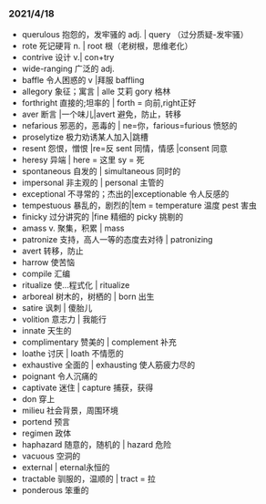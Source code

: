 ###  2021/4/18

- querulous 抱怨的，发牢骚的 adj. | query （过分质疑-发牢骚）
-  rote 死记硬背 n. | root 根（老树根，思维老化）
- contrive 设计 v.| con+try
- wide-ranging 广泛的 adj.
- baffle 令人困惑的 v |拜服 baffling
- allegory 象征；寓言 | alle 艾莉 gory 格林
- forthright 直接的;坦率的 | forth = 向前,right正好
- aver 断言 |一个味儿|avert 避免，防止，转移 
- nefarious 邪恶的，恶毒的 | ne=你，farious=furious 愤怒的
- proselytize 极力劝诱某人加入|跳槽
- resent 怨恨，憎恨 |re=反 sent 同情，情感 |consent 同意
- heresy 异端 | here = 这里 sy = 死
- spontaneous 自发的 | simultaneous 同时的
- impersonal 非主观的 | personal 主管的
- exceptional 不寻常的；杰出的|exceptionable 令人反感的
- tempestuous 暴乱的，剧烈的|tem = temperature 温度 pest 害虫
- finicky 过分讲究的 |fine 精细的 picky 挑剔的
- amass v. 聚集，积累 | mass
- patronize 支持，高人一等的态度去对待 | patronizing
- avert 转移，防止
- harrow 使苦恼
- compile 汇编
- ritualize 使...程式化 | ritualize
- arboreal 树木的，树栖的 | born 出生
- satire 讽刺 | 傻胎儿
- volition 意志力 | 我能行
- innate 天生的 
- complimentary 赞美的 | complement 补充
- loathe 讨厌 | loath 不情愿的
- exhaustive 全面的 | exhausting 使人筋疲力尽的
- poignant 令人沉痛的 
- captivate 迷住 | capture 捕获，获得
- don 穿上
- milieu 社会背景，周围环境
- portend 预言
- regimen 政体
- haphazard 随意的，随机的  | hazard 危险
- vacuous 空洞的
- external | eternal永恒的
- tractable 驯服的，温顺的 | tract = 拉 
- ponderous 笨重的

